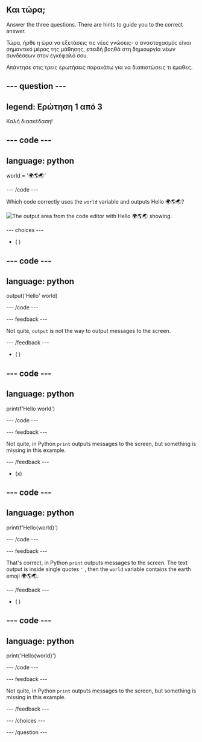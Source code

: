 ## Και τώρα;

Answer the three questions. There are hints to guide you to the correct answer.

Τώρα, ήρθε η ώρα να εξετάσεις τις νέες γνώσεις- ο αναστοχασμός είναι σημαντικό μέρος της μάθησης, επειδή βοηθά στη δημιουργία νέων συνδέσεων στον εγκέφαλό σου.

Απάντησε στις τρεις ερωτήσεις παρακάτω για να διαπιστώσεις τι έμαθες.

--- question ---
---
legend: Ερώτηση 1 από 3
---

Καλή διασκέδαση!

--- code ---
---
language: python
---

world = '🌍🌎🌏'

--- /code ---

Which code correctly uses the `world` variable and outputs Hello 🌍🌎🌏?

![The output area from the code editor with Hello 🌍🌎🌏 showing.](images/quiz1.png)

--- choices ---

- ( )

--- code ---
---
language: python
---

output('Hello' world)

--- /code ---

 --- feedback ---

 Not quite, `output` is not the way to output messages to the screen.

 --- /feedback ---


- ( )

--- code ---
---
language: python
---

print(f'Hello world')

--- /code ---

 --- feedback ---

 Not quite, in Python `print` outputs messages to the screen, but something is missing in this example.

 --- /feedback ---

- (x)

--- code ---
---
language: python
---

print(f'Hello{world}')

--- /code ---

 --- feedback ---

 That's correct, in Python `print` outputs messages to the screen. The text output is inside single quotes `'` , then the `world` variable contains the earth emoji 🌍🌎🌏.

 --- /feedback ---

- ( )

--- code ---
---
language: python
---

print('Hello{world}')

--- /code ---

 --- feedback ---

  Not quite, in Python `print` outputs messages to the screen, but something is missing in this example.

 --- /feedback ---

--- /choices ---

--- /question ---
